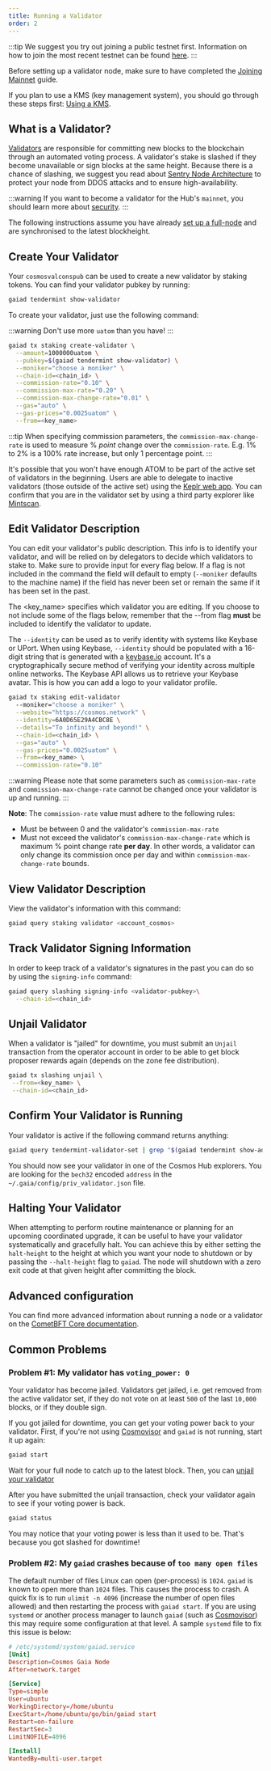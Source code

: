 ```yaml
---
title: Running a Validator
order: 2
---
```


:::tip
We suggest you try out joining a public testnet first. Information on how to join the most recent testnet can be found [here](/hub-tutorials/join-testnet).
:::

Before setting up a validator node, make sure to have completed the [Joining Mainnet](/hub-tutorials/join-mainnet) guide.

If you plan to use a KMS (key management system), you should go through these steps first: [Using a KMS](/validators/kms/kms).

## What is a Validator?

[Validators](/validators/overview) are responsible for committing new blocks to the blockchain through an automated voting process. A validator's stake is slashed if they become unavailable or sign blocks at the same height. Because there is a chance of slashing, we suggest you read about [Sentry Node Architecture](/validators/validator-faq#how-can-validators-protect-themselves-from-denial-of-service-attacks) to protect your node from DDOS attacks and to ensure high-availability.

:::warning
If you want to become a validator for the Hub's `mainnet`, you should learn more about [security](/validators/security).
:::

The following instructions assume you have already [set up a full-node](/hub-tutorials/join-mainnet) and are synchronised to the latest blockheight.

## Create Your Validator

Your `cosmosvalconspub` can be used to create a new validator by staking tokens. You can find your validator pubkey by running:

```bash
gaiad tendermint show-validator
```

To create your validator, just use the following command:

:::warning
Don't use more `uatom` than you have!
:::

```bash
gaiad tx staking create-validator \
  --amount=1000000uatom \
  --pubkey=$(gaiad tendermint show-validator) \
  --moniker="choose a moniker" \
  --chain-id=<chain_id> \
  --commission-rate="0.10" \
  --commission-max-rate="0.20" \
  --commission-max-change-rate="0.01" \
  --gas="auto" \
  --gas-prices="0.0025uatom" \
  --from=<key_name>
```

:::tip
When specifying commission parameters, the `commission-max-change-rate` is used to measure % _point_ change over the `commission-rate`. E.g. 1% to 2% is a 100% rate increase, but only 1 percentage point.
:::

It's possible that you won't have enough ATOM to be part of the active set of validators in the beginning. Users are able to delegate to inactive validators (those outside of the active set) using the [Keplr web app](https://wallet.keplr.app/#/cosmoshub/stake?tab=inactive-validators). You can confirm that you are in the validator set by using a third party explorer like [Mintscan](https://www.mintscan.io/cosmos/validators).

## Edit Validator Description

You can edit your validator's public description. This info is to identify your validator, and will be relied on by delegators to decide which validators to stake to. Make sure to provide input for every flag below. If a flag is not included in the command the field will default to empty (`--moniker` defaults to the machine name) if the field has never been set or remain the same if it has been set in the past.

The <key_name> specifies which validator you are editing. If you choose to not include some of the flags below, remember that the --from flag **must** be included to identify the validator to update.

The `--identity` can be used as to verify identity with systems like Keybase or UPort. When using Keybase, `--identity` should be populated with a 16-digit string that is generated with a [keybase.io](https://keybase.io) account. It's a cryptographically secure method of verifying your identity across multiple online networks. The Keybase API allows us to retrieve your Keybase avatar. This is how you can add a logo to your validator profile.

```bash
gaiad tx staking edit-validator
  --moniker="choose a moniker" \
  --website="https://cosmos.network" \
  --identity=6A0D65E29A4CBC8E \
  --details="To infinity and beyond!" \
  --chain-id=<chain_id> \
  --gas="auto" \
  --gas-prices="0.0025uatom" \
  --from=<key_name> \
  --commission-rate="0.10"
```

:::warning
Please note that some parameters such as `commission-max-rate` and `commission-max-change-rate` cannot be changed once your validator is up and running.
:::

**Note**: The `commission-rate` value must adhere to the following rules:

- Must be between 0 and the validator's `commission-max-rate`
- Must not exceed the validator's `commission-max-change-rate` which is maximum
  % point change rate **per day**. In other words, a validator can only change
  its commission once per day and within `commission-max-change-rate` bounds.

## View Validator Description

View the validator's information with this command:

```bash
gaiad query staking validator <account_cosmos>
```

## Track Validator Signing Information

In order to keep track of a validator's signatures in the past you can do so by using the `signing-info` command:

```bash
gaiad query slashing signing-info <validator-pubkey>\
  --chain-id=<chain_id>
```

## Unjail Validator

When a validator is "jailed" for downtime, you must submit an `Unjail` transaction from the operator account in order to be able to get block proposer rewards again (depends on the zone fee distribution).

```bash
gaiad tx slashing unjail \
 --from=<key_name> \
 --chain-id=<chain_id>
```

## Confirm Your Validator is Running

Your validator is active if the following command returns anything:

```bash
gaiad query tendermint-validator-set | grep "$(gaiad tendermint show-address)"
```

You should now see your validator in one of the Cosmos Hub explorers. You are looking for the `bech32` encoded `address` in the `~/.gaia/config/priv_validator.json` file.

## Halting Your Validator

When attempting to perform routine maintenance or planning for an upcoming coordinated upgrade, it can be useful to have your validator systematically and gracefully halt. You can achieve this by either setting the `halt-height` to the height at which you want your node to shutdown or by passing the `--halt-height` flag to `gaiad`. The node will shutdown with a zero exit code at that given height after committing
the block.

## Advanced configuration

You can find more advanced information about running a node or a validator on the [CometBFT Core documentation](https://docs.cometbft.com/v0.34/core/validators).

## Common Problems

### Problem #1: My validator has `voting_power: 0`

Your validator has become jailed. Validators get jailed, i.e. get removed from the active validator set, if they do not vote on at least `500` of the last `10,000` blocks, or if they double sign.

If you got jailed for downtime, you can get your voting power back to your validator. First, if you're not using [Cosmovisor](https://docs.cosmos.network/v0.45/run-node/cosmovisor.html) and `gaiad` is not running, start it up again:

```bash
gaiad start
```

Wait for your full node to catch up to the latest block. Then, you can [unjail your validator](#unjail-validator)

After you have submitted the unjail transaction, check your validator again to see if your voting power is back.

```bash
gaiad status
```

You may notice that your voting power is less than it used to be. That's because you got slashed for downtime!

### Problem #2: My `gaiad` crashes because of `too many open files`

The default number of files Linux can open (per-process) is `1024`. `gaiad` is known to open more than `1024` files. This causes the process to crash. A quick fix is to run `ulimit -n 4096` (increase the number of open files allowed) and then restarting the process with `gaiad start`. If you are using `systemd` or another process manager to launch `gaiad` (such as [Cosmovisor](https://docs.cosmos.network/v0.45/run-node/cosmovisor.html)) this may require some configuration at that level. A sample `systemd` file to fix this issue is below:

```toml
# /etc/systemd/system/gaiad.service
[Unit]
Description=Cosmos Gaia Node
After=network.target

[Service]
Type=simple
User=ubuntu
WorkingDirectory=/home/ubuntu
ExecStart=/home/ubuntu/go/bin/gaiad start
Restart=on-failure
RestartSec=3
LimitNOFILE=4096

[Install]
WantedBy=multi-user.target
```
